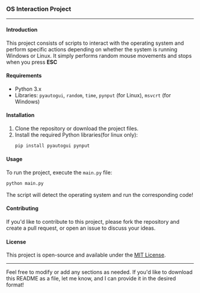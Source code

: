 ### OS Interaction Project

---

#### Introduction

This project consists of scripts to interact with the operating system and perform specific actions depending on whether the system is running Windows or Linux. It simply performs random mouse movements and stops when you press **ESC**

#### Requirements

- Python 3.x
- Libraries: `pyautogui`, `random`, `time`, `pynput` (for Linux), `msvcrt` (for Windows)

#### Installation

1. Clone the repository or download the project files.
2. Install the required Python libraries(for linux only):
   ```bash
   pip install pyautogui pynput
   ```

#### Usage

To run the project, execute the `main.py` file:

```bash
python main.py
```

The script will detect the operating system and run the corresponding code!

#### Contributing

If you'd like to contribute to this project, please fork the repository and create a pull request, or open an issue to discuss your ideas.

#### License

This project is open-source and available under the [MIT License](LICENSE).

---

Feel free to modify or add any sections as needed. If you'd like to download this README as a file, let me know, and I can provide it in the desired format!
